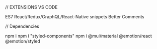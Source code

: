 // EXTENSIONS VS CODE

ES7 React/Redux/GraphQL/React-Native snippets
Better Comments

// Dependencies

npm i
npm i "styled-components"
npm i @mui/material @emotion/react @emotion/styled
